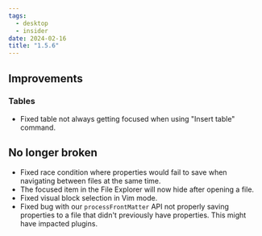 ```yaml
---
tags:
  - desktop
  - insider
date: 2024-02-16
title: "1.5.6"
---
```


## Improvements

### Tables
- Fixed table not always getting focused when using "Insert table" command.

## No longer broken

- Fixed race condition where properties would fail to save when navigating between files at the same time.
- The focused item in the File Explorer will now hide after opening a file.
- Fixed visual block selection in Vim mode.
- Fixed bug with our `processFrontMatter` API not properly saving properties to a file that didn't previously have properties. This might have impacted plugins. 
